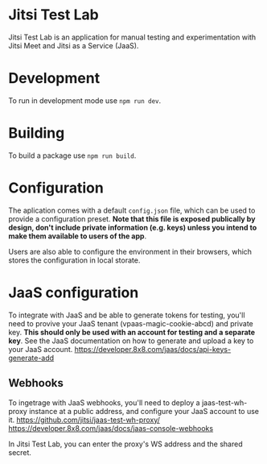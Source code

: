 # Jitsi Test Lab

Jitsi Test Lab is an application for manual testing and experimentation with Jitsi Meet and Jitsi as a Service (JaaS).

# Development
To run in development mode use `npm run dev`.

# Building

To build a package use `npm run build`.

# Configuration
The aplication comes with a default `config.json` file, which can be used to
provide a configuration preset. **Note that this file is exposed publically 
by design, don't include private information (e.g. keys) unless you intend to
make them available to users of the app**.

Users are also able to configure the environment in their browsers, which
stores the configuration in local storate.

# JaaS configuration
To integrate with JaaS and be able to generate tokens for testing, you'll need
to provive your JaaS tenant (vpaas-magic-cookie-abcd) and private key. **This should
only be used with an account for testing and a separate key**. See the JaaS 
documentation on how to generate and upload a key to your JaaS account.
https://developer.8x8.com/jaas/docs/api-keys-generate-add

## Webhooks
To ingetrage with JaaS webhooks, you'll need to deploy a jaas-test-wh-proxy instance
at a public address, and configure your JaaS account to use it.
https://github.com/jitsi/jaas-test-wh-proxy/
https://developer.8x8.com/jaas/docs/jaas-console-webhooks

In Jitsi Test Lab, you can enter the proxy's WS address and the shared secret. 


